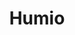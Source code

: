 ---
blog: https://medium.com/humio
logohandle: humio
sort: humio
title: Humio
twitter: https://x.com/meethumio
website: https://www.humio.com/
youtube: https://youtube.com/channel/UCjmEGReV0VCHpeS8tFgOvPQ?view_as=subscriber
---
